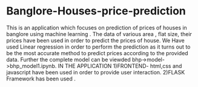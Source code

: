 # Banglore-Houses-price-prediction
This is an application which focuses on prediction of prices of houses in banglore using machine learning . The data of various area , flat size, their prices have been used 
in order to predict the prices of house. We Have used Linear regression in order to perform the prediction as it turns out to be the most accurate method to 
predict prices according to the provided data.
Further the complete model can be viewded bhp->model->bhp_model1.ipynb.
IN THE APPLICATION
1)FRONTEND- html,css and javascript have been used in order to provide user interaction.
2)FLASK  Framework has been used .
